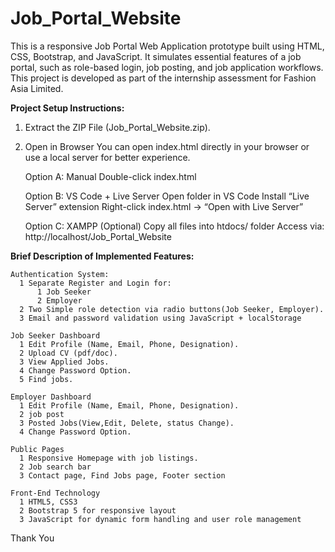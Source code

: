 # Job_Portal_Website

This is a responsive Job Portal Web Application prototype built using HTML, CSS, Bootstrap, and JavaScript. It simulates essential features of a job portal, such as role-based login, job posting, and job application workflows. This project is developed as part of the internship assessment for Fashion Asia Limited.

**Project Setup Instructions:**
  1. Extract the ZIP File (Job_Portal_Website.zip).
  2.  Open in Browser
      You can open index.html directly in your browser or use a local server for better experience.
      
      Option A: Manual
      Double-click index.html
      
      Option B: VS Code + Live Server
      Open folder in VS Code
      Install “Live Server” extension
      Right-click index.html → “Open with Live Server”
      
      Option C: XAMPP (Optional)
      Copy all files into htdocs/ folder
      Access via: http://localhost/Job_Portal_Website
      
**Brief Description of Implemented Features:**

    Authentication System:
      1 Separate Register and Login for:
          1 Job Seeker
          2 Employer
      2 Two Simple role detection via radio buttons(Job Seeker, Employer).
      3 Email and password validation using JavaScript + localStorage
    
    Job Seeker Dashboard
      1 Edit Profile (Name, Email, Phone, Designation).
      2 Upload CV (pdf/doc).
      3 View Applied Jobs.
      4 Change Password Option.
      5 Find jobs.
    
    Employer Dashboard
      1 Edit Profile (Name, Email, Phone, Designation).
      2 job post
      3 Posted Jobs(View,Edit, Delete, status Change).
      4 Change Password Option.
    
    Public Pages
      1 Responsive Homepage with job listings.
      2 Job search bar
      3 Contact page, Find Jobs page, Footer section
    
    Front-End Technology
      1 HTML5, CSS3
      2 Bootstrap 5 for responsive layout
      3 JavaScript for dynamic form handling and user role management

Thank You
